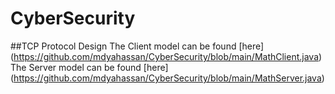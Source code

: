 # CyberSecurity
##TCP Protocol Design 
The Client model can be found [here] (https://github.com/mdyahassan/CyberSecurity/blob/main/MathClient.java)
The Server model can be found [here] (https://github.com/mdyahassan/CyberSecurity/blob/main/MathServer.java)
